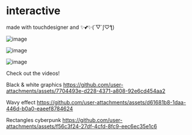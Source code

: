 # interactive
made with touchdesigner and ✨💕✨(´▽`ʃ♡ƪ)

![image](https://github.com/user-attachments/assets/c34bf2c5-71a2-4b7b-93d3-9450c8f1e5c6)

![image](https://github.com/user-attachments/assets/c40033f8-b86c-4d1a-a17e-0451a1ca5b7b)

![image](https://github.com/user-attachments/assets/5298bd20-b642-4f12-9535-7ba5b211d01c)

Check out the videos!

Black & white graphics
https://github.com/user-attachments/assets/7704493e-d228-4371-a808-92e6cd454aa2


Wavy effect
https://github.com/user-attachments/assets/d61681b8-1daa-446d-b0a0-eaeef8784624


Rectangles cyberpunk
https://github.com/user-attachments/assets/f56c3f24-27df-4cfd-8fc9-eec6ec35e1c6

